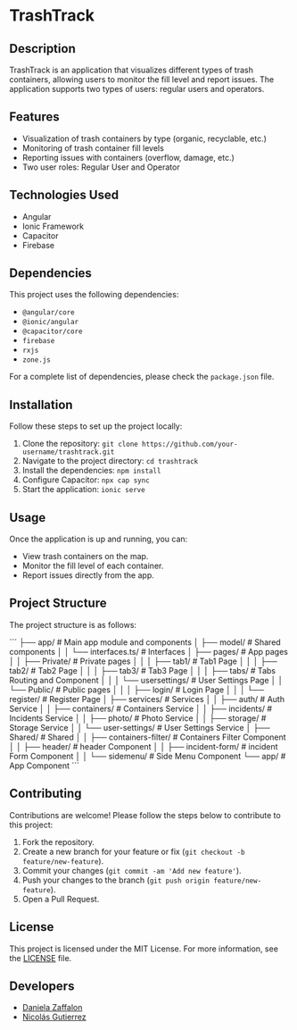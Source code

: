# TrashTrack

## Description

TrashTrack is an application that visualizes different types of trash containers, allowing users to monitor the fill level and report issues. The application supports two types of users: regular users and operators.

## Features

- Visualization of trash containers by type (organic, recyclable, etc.)
- Monitoring of trash container fill levels
- Reporting issues with containers (overflow, damage, etc.)
- Two user roles: Regular User and Operator

## Technologies Used

- Angular
- Ionic Framework
- Capacitor
- Firebase

## Dependencies

This project uses the following dependencies:

- `@angular/core`
- `@ionic/angular`
- `@capacitor/core`
- `firebase`
- `rxjs`
- `zone.js`

For a complete list of dependencies, please check the `package.json` file.

## Installation

Follow these steps to set up the project locally:

1. Clone the repository: `git clone https://github.com/your-username/trashtrack.git`
2. Navigate to the project directory: `cd trashtrack`
3. Install the dependencies: `npm install`
4. Configure Capacitor: `npx cap sync`
5. Start the application: `ionic serve`

## Usage

Once the application is up and running, you can:

- View trash containers on the map.
- Monitor the fill level of each container.
- Report issues directly from the app.

## Project Structure

The project structure is as follows:

´´´
├── app/ # Main app module and components
│ ├── model/ # Shared components
│ │ └── interfaces.ts/ # Interfaces
│ ├── pages/ # App pages
│ │ ├── Private/ # Private pages
│ │ │ ├── tab1/ # Tab1 Page
│ │ │ ├── tab2/ # Tab2 Page
│ │ │ ├── tab3/ # Tab3 Page
│ │ │ ├── tabs/ # Tabs Routing and Component
│ │ │ └── usersettings/ # User Settings Page
│ │ └── Public/ # Public pages
│ │ │ ├── login/ # Login Page
│ │ │ └── register/ # Register Page
│ ├── services/ # Services
│ │ ├── auth/ # Auth Service
│ │ ├── containers/ # Containers Service
│ │ ├── incidents/ # Incidents Service
│ │ ├── photo/ # Photo Service
│ │ ├── storage/ # Storage Service
│ │ └── user-settings/ # User Settings Service
│ ├── Shared/ # Shared
│ │ ├── containers-filter/ # Containers Filter Component
│ │ ├── header/ # header Component
│ │ ├── incident-form/ # incident Form Component
│ │ └── sidemenu/ # Side Menu Component
└── app/ # App Component
´´´

## Contributing

Contributions are welcome! Please follow the steps below to contribute to this project:

1. Fork the repository.
2. Create a new branch for your feature or fix (`git checkout -b feature/new-feature`).
3. Commit your changes (`git commit -am 'Add new feature'`).
4. Push your changes to the branch (`git push origin feature/new-feature`).
5. Open a Pull Request.

## License

This project is licensed under the MIT License. For more information, see the [LICENSE](LICENSE) file.

## Developers

- [Daniela Zaffalon](dannyzaffalon@hotmail.com)
- [Nicolás Gutierrez](nifegupa@hotmail.com)
